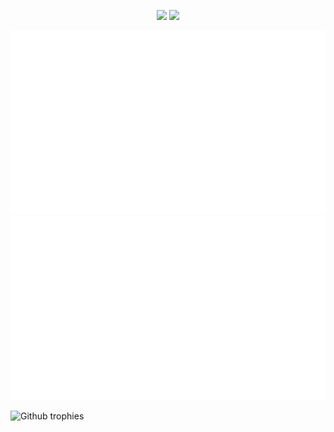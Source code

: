 <p align="center">
  <img src="https://img.shields.io/badge/code%20quality-A%20for%20effort-success" />
  <img src="https://wakatime.com/badge/user/1a9e844a-2d53-4714-af35-6e932a8bff92.svg"/>
</p>

<!-- https://github.com/anuraghazra/github-readme-stats -->
<!--
<p align="center">
  <img alt="Github Stats" width="500px" src="https://github-readme-stats.vercel.app/api?username=freya022&bg_color=30,e96443,904e95&title_color=fff&text_color=fff"/>
</p>

---
-->

<p align="center">
  <!-- https://github.com/rahul-jha98/github-stats-transparent -->
  <img src="https://raw.githubusercontent.com/freya022/github-stats-transparent/output/generated/overview.svg"/>
  <img src="https://raw.githubusercontent.com/freya022/github-stats-transparent/output/generated/languages.svg"/>
</p>

<!-- https://github.com/ryo-ma/github-profile-trophy -->
![Github trophies](https://github-profile-trophy.vercel.app/?username=freya022&theme=radical&margin-w=5&margin-h=5&no-bg=true&column=-1)
